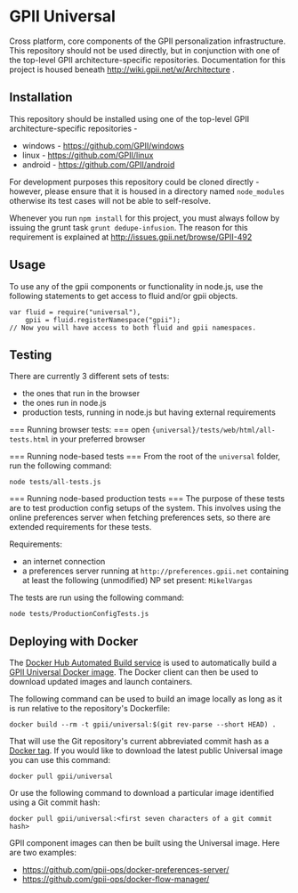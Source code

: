 GPII Universal
==============

Cross platform, core components of the GPII personalization infrastructure. This repository should not be used directly,
but in conjunction with one of the top-level GPII architecture-specific repositories. Documentation for this project is
housed beneath http://wiki.gpii.net/w/Architecture .

Installation
------------

This repository should be installed using one of the top-level GPII architecture-specific repositories - 
  * windows - https://github.com/GPII/windows
  * linux - https://github.com/GPII/linux
  * android - https://github.com/GPII/android

For development purposes this repository could be cloned directly - however, please ensure that it is housed
in a directory named `node_modules` otherwise its test cases will not be able to self-resolve.

Whenever you run `npm install` for this project, you must always follow by issuing the grunt task `grunt dedupe-infusion`. 
The reason for this requirement is explained at http://issues.gpii.net/browse/GPII-492

Usage
-----

To use any of the gpii components or functionality in node.js, use the
following statements to get access to fluid and/or gpii objects.

    var fluid = require("universal"),
        gpii = fluid.registerNamespace("gpii");
    // Now you will have access to both fluid and gpii namespaces.


Testing
-------

There are currently 3 different sets of tests: 
* the ones that run in the browser
* the ones run in node.js
* production tests, running in node.js but having external requirements

=== Running browser tests: ===
open `{universal}/tests/web/html/all-tests.html` in your preferred browser

=== Running node-based tests ===
From the root of the `universal` folder, run the following command:

    node tests/all-tests.js

=== Running node-based production tests ===
The purpose of these tests are to test production config setups of the system. This involves using the online preferences server when fetching preferences sets, so there are extended requirements for these tests.

Requirements:
* an internet connection
* a preferences server running at `http://preferences.gpii.net` containing at least the following (unmodified) NP set present: `MikelVargas`

The tests are run using the following command:

    node tests/ProductionConfigTests.js


Deploying with Docker
---------------------

The [Docker Hub Automated Build service](http://docs.docker.com/docker-hub/builds/) is used to automatically build a [GPII Universal Docker image](https://registry.hub.docker.com/u/gpii/universal/). The Docker client can then be used to download updated images and launch containers.

The following command can be used to build an image locally as long as it is run relative to the repository's Dockerfile:

    docker build --rm -t gpii/universal:$(git rev-parse --short HEAD) .

That will use the Git repository's current abbreviated commit hash as a [Docker tag](https://docs.docker.com/reference/commandline/cli/#tag). If you would like to download the latest public Universal image you can use this command:

    docker pull gpii/universal

Or use the following command to download a particular image identified using a Git commit hash:

    docker pull gpii/universal:<first seven characters of a git commit hash>

GPII component images can then be built using the Universal image. Here are two examples:

* https://github.com/gpii-ops/docker-preferences-server/
* https://github.com/gpii-ops/docker-flow-manager/

